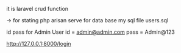 it is laravel crud function

-> for stating 
php arisan serve 
for data base my sql file 
users.sql



id pass for Admin User
id = admin@admin.com
pass = Admin@123


http://127.0.0.1:8000/login





